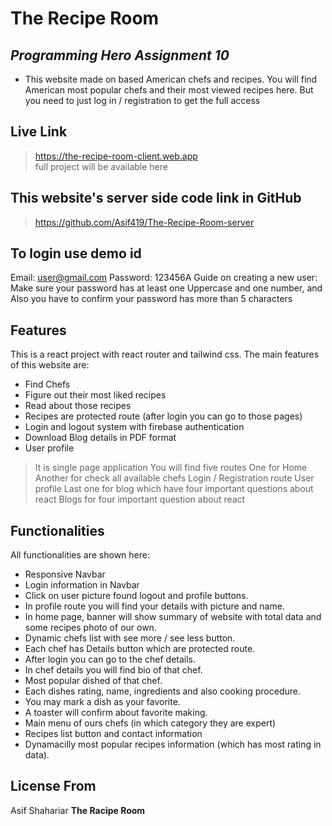 # The Recipe Room
## _Programming Hero Assignment 10_
- This website made on based American chefs and recipes. You will find American most popular chefs and their most viewed recipes here. But you need to just log in / registration to get the full access

## Live Link
> https://the-recipe-room-client.web.app   
full project will be available here

## This website's server side code link in GitHub
> https://github.com/Asif419/The-Recipe-Room-server

## To login use demo id
Email: user@gmail.com
Password: 123456A
Guide on creating a new user: Make sure your password has at least one Uppercase and one number, and Also you have to confirm your password has more than 5 characters   

## Features
This is a react project with react router and tailwind css. The main features of this website are: 

- Find Chefs
- Figure out their most liked recipes 
- Read about those recipes
- Recipes are protected route (after login you can go to those pages)
- Login and logout system with firebase authentication
- Download Blog details in PDF format
- User profile

> It is single page application 
> You will find five routes 
> One for Home
> Another for check all available chefs
> Login / Registration route
> User profile
> Last one for blog which have four important questions about react
> Blogs for four important question about react

## Functionalities

All functionalities are shown here:

- Responsive Navbar 
- Login information in Navbar 
- Click on user picture found logout and profile buttons.
- In profile route you will find your details with picture and name.
- In home page, banner will show summary of website with total data and some recipes photo of our own.
- Dynamic chefs list with see more / see less button.
- Each chef has Details button which are protected route.
- After login you can go to the chef details.
- In chef details you will find bio of that chef.
- Most popular dished of that chef.
- Each dishes rating, name, ingredients and also cooking procedure.
- You may mark a dish as your favorite.
- A toaster will confirm about favorite making.
- Main menu of ours chefs (in which category they are expert)
- Recipes list button and contact information 
- Dynamacilly most popular recipes information (which has most rating in data).

## License From
Asif Shahariar
**The Racipe Room**
